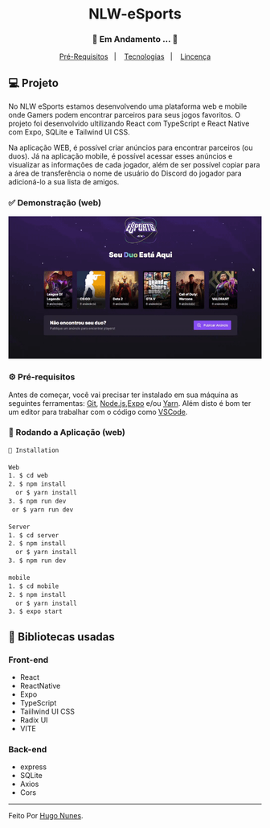 <h1 align="center">
    NLW-eSports
</h1>
<h3 align="center"> 
  🚧  Em Andamento ...  🚧
</h3>

<p align="center">
  <a href="#-pré-requisitos">Pré-Requisitos</a>&nbsp;&nbsp;&nbsp;|&nbsp;&nbsp;&nbsp;
  <a href="#-bibliotecas-usadas">Tecnologias</a>&nbsp;&nbsp;&nbsp;|&nbsp;&nbsp;&nbsp;
  <a href="#-licença">Lincença</a>
</p>

## 💻 Projeto

  No NLW eSports estamos desenvolvendo uma plataforma web e mobile onde Gamers podem encontrar parceiros para seus jogos favoritos.
  O projeto foi desenvolvido ultilizando React com TypeScript e React Native com Expo, SQLite e Tailwind UI CSS.

  Na aplicação WEB, é possível criar anúncios para encontrar parceiros (ou duos). Já na aplicação mobile, 
  é possível acessar esses anúncios e visualizar as informações de cada jogador,
  além de ser possível copiar para a área de transferência o nome de usuário do Discord do jogador para adicioná-lo a sua lista de amigos.


  
 ### ✅ Demonstração (web)
<p align="center">
  <img src="web/.github/demonstration.gif"> 
</p>


### ⚙ Pré-requisitos

Antes de começar, você vai precisar ter instalado em sua máquina as seguintes ferramentas:
[Git](https://git-scm.com), [Node.js](https://nodejs.org/en/),[Expo](https://docs.expo.dev/) e/ou [Yarn](https://yarnpkg.com/).
Além disto é bom ter um editor para trabalhar com o código como [VSCode](https://code.visualstudio.com/).


### 📗 Rodando a Aplicação (web)

```bash
📗 Installation

Web
1. $ cd web
2. $ npm install 
  or $ yarn install
3. $ npm run dev 
 or $ yarn run dev

Server
1. $ cd server
2. $ npm install 
  or $ yarn install
3. $ npm run dev

mobile
1. $ cd mobile
2. $ npm install 
  or $ yarn install
3. $ expo start 
```

## 🚀 Bibliotecas usadas

### Front-end 
* React
* ReactNative
* Expo
* TypeScript
* Taiilwind UI CSS
* Radix UI
* VITE

### Back-end
* express
* SQLite
* Axios
* Cors


<hr/>

Feito Por [Hugo Nunes](https://www.linkedin.com/in/hugo-nunes-323a41164/).

